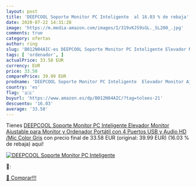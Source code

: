 ```yaml
---
layout: post
title: 'DEEPCOOL Soporte Monitor PC Inteligente  al 16.03 % de rebaja'
date: 2020-07-22 14:31:28
image: 'https://m.media-amazon.com/images/I/319vKJS9sGL._SL200_.jpg'
comments: true
category: ofertas
author: ring
slug: 'B012N04AIC-es DEEPCOOL Soporte Monitor PC Inteligente Elevador Monitor...'
tags: [ 'ordenador', ]
actualPrice: 33.58 EUR
currency: EUR
price: 33.58
comparePrice: 39.99 EUR
prodname: 'DEEPCOOL Soporte Monitor PC Inteligente  Elevador Monitor Ajustable para Monitor y Ordenador Portátil con 4 Puertos USB y Audio HD /Mic  Color Gris'
country: 'es'
flag: '🇪🇸'
buyurl: 'https://www.amazon.es/dp/B012N04AIC/?tag=tolees-21'
descuento: '16.03'
average: '33.58'
---
```


Tienes [DEEPCOOL Soporte Monitor PC Inteligente  Elevador Monitor Ajustable para Monitor y Ordenador Portátil con 4 Puertos USB y Audio HD /Mic  Color Gris](https://www.amazon.es/dp/B012N04AIC/?tag=tolees-21) con precio final de  33.58 EUR (original: 39.99 EUR) (16.03 %  de rebaja) aqui!

[![DEEPCOOL Soporte Monitor PC Inteligente ](https://m.media-amazon.com/images/I/319vKJS9sGL._SL200_.jpg)](https://www.amazon.es/dp/B012N04AIC/?tag=tolees-21)

🔎:


[🛒 Comprar!!!](https://www.amazon.es/dp/B012N04AIC/?tag=tolees-21)
